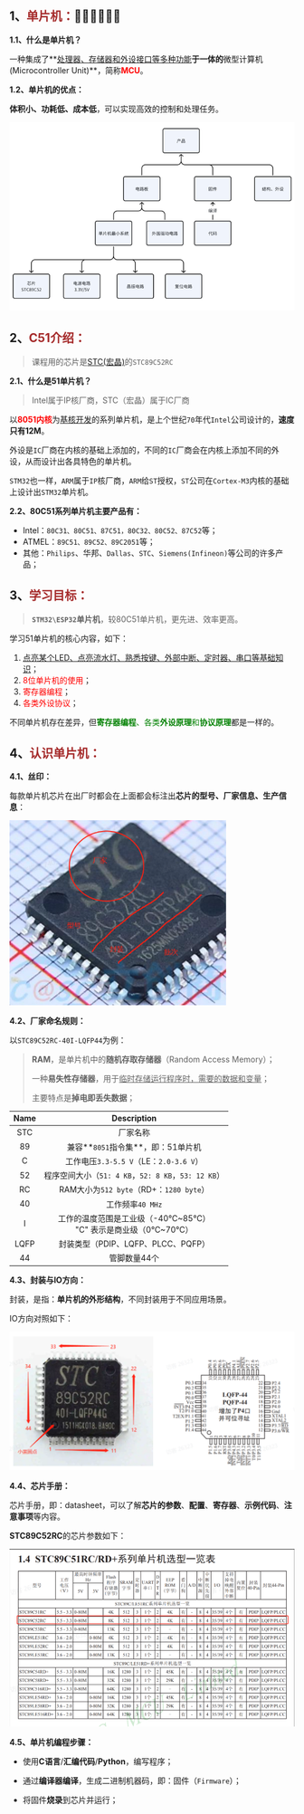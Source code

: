 ## 1、<span style="color:brown">单片机：</span>😶‍🌫️😶‍🌫️😶‍🌫️

**1.1、什么是单片机？**

一种集成了**<u>处理器、存储器和外设接口等多种功能</u>**于一体的**微型计算机(Microcontroller Unit)**，简称<span style="color:red">**MCU**</span>。

**1.2、单片机的优点：**

**体积小、功耗低、成本低**，可以实现高效的控制和处理任务。

<img src="https://raw.githubusercontent.com/root-bine/image/main/Typora-image/MCU02.png" alt="image-20250908133411099" style="zoom: 67%;" />



## 2、<span style="color:brown">C51介绍：</span>

> 课程用的芯片是[STC(宏晶)](https://list.szlcsc.com/brand/151.html)的`STC89C52RC` 

**2.1、什么是51单片机？**

> Intel属于IP核厂商，STC（宏晶）属于IC厂商

以<span style="color:red">**8051内核**</span>为<u>基核开发</u>的系列单片机，是上个世纪`70`年代`Intel`公司设计的，**速度只有12M**。

外设是`IC`厂商在内核的基础上添加的，不同的`IC`厂商会在内核上添加不同的外设，从而设计出各具特色的单片机。

`STM32`也一样，`ARM`属于`IP`核厂商，`ARM`给`ST`授权，`ST`公司在`Cortex-M3`内核的基础上设计出`STM32`单片机。

**2.2、80C51系列单片机主要产品有：**

- Intel：`80C31、80C51、87C51，80C32、80C52、87C52`等；
- ATMEL：`89C51、89C52、89C2051`等；
-  其他：`Philips`、华邦、`Dallas`、`STC`、`Siemens(Infineon)`等公司的许多产品；



## 3、<span style="color:brown">学习目标：</span>

> **`STM32\ESP32`单片机**，较80C51单片机，更先进、效率更高。

学习51单片机的核心内容，如下：

1. <u>点亮某个LED、点亮流水灯、熟悉按键、外部中断、定时器、串口等基础知识</u>；
2. <span style="color:red">8位单片机的使用</span>；
3. <span style="color:red">寄存器编程</span>；
4. <span style="color:red">各类外设协议</span>；

不同单片机存在差异，但<span style="color:green">**寄存器编程**、各类**外设原理**和**协议原理**</span>都是一样的。



## 4、<span style="color:brown">认识单片机：</span>

**4.1、丝印：**

每款单片机芯片在出厂时都会在上面都会标注出**芯片的型号、厂家信息、生产信息**：

<img src="https://raw.githubusercontent.com/root-bine/image/main/Typora-image/MCU01.png" alt="image-20241117111328500" style="zoom:67%;" />

**4.2、厂家命名规则：**

以`STC89C52RC-40I-LQFP44`为例：

> **RAM**，是单片机中的**随机存取存储器**（Random Access Memory）；
>
> 一种**易失性存储器**，用于<u>临时存储运行程序时，需要的数据和变量</u>；
>
> 主要特点是**掉电即丢失数据**；

| Name |                         Description                          |
| :--: | :----------------------------------------------------------: |
| STC  |                           厂家名称                           |
|  89  |              兼容**`8051`指令集**，即：51单片机              |
|  C   |            工作电压`3.3-5.5 V`（LE：`2.0-3.6 V`）            |
|  52  |     程序空间大小（`51: 4 KB`，`52: 8 KB`，`53: 12 KB`）      |
|  RC  |           RAM大小为`512 byte`（RD+：`1280 byte`）            |
|  40  |                       工作频率`40 MHz`                       |
|  I   | 工作的温度范围是工业级（-40℃~85℃）<br>"C" 表示是商业级（0℃~70℃） |
| LQFP |              封装类型（PDIP、LQFP、PLCC、PQFP）              |
|  44  |                         管脚数量44个                         |

**4.3、封装与IO方向：**

封装，是指：**单片机的外形结构**，不同封装用于不同应用场景。

IO方向对照如下：

<img src="https://raw.githubusercontent.com/root-bine/image/main/Typora-image/MCU03.png" alt="image-20250908140144224" style="zoom:80%;" />

**4.4、芯片手册：**

芯片手册，即：datasheet，可以了解**芯片的参数**、**配置**、**寄存器**、**示例代码**、**注意事项**等内容。

**STC89C52RC**的芯片参数如下：

<img src="https://raw.githubusercontent.com/root-bine/image/main/Typora-image/MCU04.png" alt="image-20250908140725765" style="zoom:67%;" />

**4.5、单片机编程步骤：**

- 使用**C语言**/**汇编代码**/**Python**，编写程序；

- 通过**编译器编译**，生成二进制机器码，即：固件（`Firmware`）；

- 将固件**烧录**到芯片并运行；
